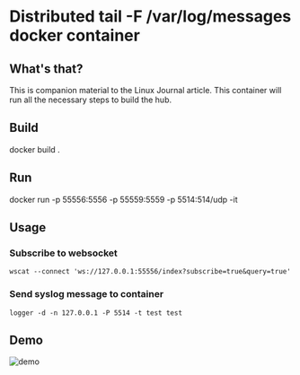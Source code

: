 # Distributed tail -F /var/log/messages docker container

## What's that?

This is companion material to the Linux Journal article.
This container will run all the necessary steps to build the hub.

## Build

docker build .

## Run

docker run -p 55556:5556 -p 55559:5559 -p 5514:514/udp -it <image>

## Usage

### Subscribe to websocket

```
wscat --connect 'ws://127.0.0.1:55556/index?subscribe=true&query=true'
```

### Send syslog message to container

```
logger -d -n 127.0.0.1 -P 5514 -t test test
```

## Demo

![demo](demo.gif)
